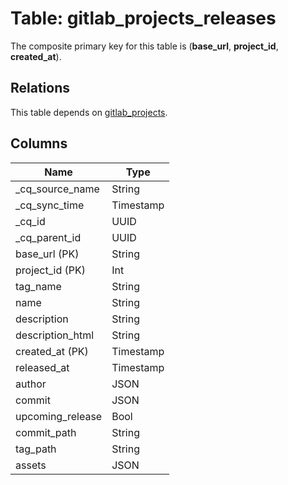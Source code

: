 # Table: gitlab_projects_releases



The composite primary key for this table is (**base_url**, **project_id**, **created_at**).

## Relations
This table depends on [gitlab_projects](gitlab_projects.md).


## Columns
| Name          | Type          |
| ------------- | ------------- |
|_cq_source_name|String|
|_cq_sync_time|Timestamp|
|_cq_id|UUID|
|_cq_parent_id|UUID|
|base_url (PK)|String|
|project_id (PK)|Int|
|tag_name|String|
|name|String|
|description|String|
|description_html|String|
|created_at (PK)|Timestamp|
|released_at|Timestamp|
|author|JSON|
|commit|JSON|
|upcoming_release|Bool|
|commit_path|String|
|tag_path|String|
|assets|JSON|